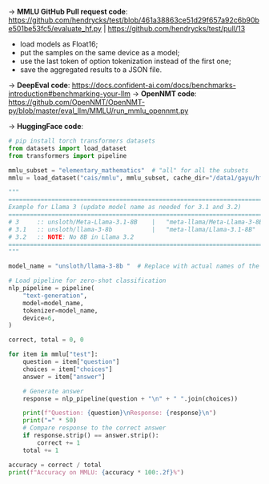 -> **MMLU GitHub Pull request code**: https://github.com/hendrycks/test/blob/461a38863ce51d29f657a92c6b90be501be53fc5/evaluate_hf.py | https://github.com/hendrycks/test/pull/13
 - load models as Float16;
- put the samples on the same device as a model;
- use the last token of option tokenization instead of the first one;
- save the aggregated results to a JSON file.

-> **DeepEval code**: https://docs.confident-ai.com/docs/benchmarks-introduction#benchmarking-your-llm
-> **OpenNMT code**: https://github.com/OpenNMT/OpenNMT-py/blob/master/eval_llm/MMLU/run_mmlu_opennmt.py

-> **HuggingFace code**:
```python
# pip install torch transformers datasets
from datasets import load_dataset
from transformers import pipeline

mmlu_subset = "elementary_mathematics"  # "all" for all the subsets
mmlu = load_dataset("cais/mmlu", mmlu_subset, cache_dir="/data1/gayu/hf_cache")

"""
================================================================================
Example for Llama 3 (update model name as needed for 3.1 and 3.2)
================================================================================
# 3     :: unsloth/Meta-Llama-3.1-8B    |   "meta-llama/Meta-Llama-3-8B"    (no access)
# 3.1   :: unsloth/llama-3-8b           |   "meta-llama/Llama-3.1-8B"       (no access)
# 3.2   :: NOTE: No 8B in Llama 3.2
================================================================================
"""

model_name = "unsloth/llama-3-8b "  # Replace with actual names of the Llama 3, 3.1, 3.2 models

# Load pipeline for zero-shot classification
nlp_pipeline = pipeline(
    "text-generation",
    model=model_name,
    tokenizer=model_name,
    device=6,
)

correct, total = 0, 0

for item in mmlu["test"]:
    question = item["question"]
    choices = item["choices"]
    answer = item["answer"]

    # Generate answer
    response = nlp_pipeline(question + "\n" + " ".join(choices))

    print(f"Question: {question}\nResponse: {response}\n")
    print("=" * 50)
    # Compare response to the correct answer
    if response.strip() == answer.strip():
        correct += 1
    total += 1

accuracy = correct / total
print(f"Accuracy on MMLU: {accuracy * 100:.2f}%")

```